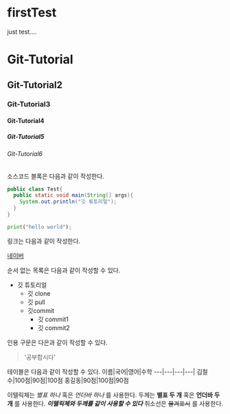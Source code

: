 # firstTest
just test....
# Git-Tutorial
## Git-Tutorial2
### Git-Tutorial3
#### Git-Tutorial4
##### Git-Tutorial5
###### Git-Tutorial6

소스코드 블록은 다음과 같이 작성한다.
```java
public class Test{
  public static void main(String[] args){
    System.out.println("깃 튜토리얼");
  }
}
```

```python
print("hello world");
```

링크는 다음과 같이 작성한다.

[네이버](https://www.naver.com)

순서 없는 목록은 다음과 같이 작성할 수 있다.
* 깃 튜토리얼
  * 깃 clone
  * 깃 pull
  * 깃commit
    * 깃 commit1
    * 깃 commit2

인용 구문은 다은과 같이 작성할 수 있다.
> '공부합시다'


테이블은 다음과 같이 작성할 수 있다.
이름|국어|영어|수학
---|---|---|---|
김철수|100점|90점|100점
홍길동|90점|100점|90점



이텔릭체는 *별표 하나* 혹은 _언더바 하나_ 를 사용한다.
두께는 **별표 두 개** 혹은 __언더바 두 개__ 를 사용한다.
*__이텔릭체와 두께를 같이 사용할 수 있다__*
취소선은 ~~물겨표시~~ 를 사용한다.


